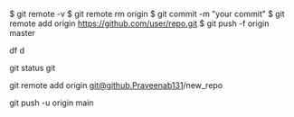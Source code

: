 $ git remote -v
$ git remote rm origin
$ git commit -m "your commit"
$ git remote add origin https://github.com/user/repo.git
$ git push -f origin master


df
d


git status
git 

git remote add origin git@github.Praveenab131/new_repo

git push -u origin main